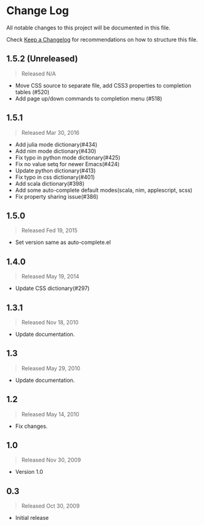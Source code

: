 # Change Log

All notable changes to this project will be documented in this file.

Check [Keep a Changelog](http://keepachangelog.com/) for recommendations on how to structure this file.


## 1.5.2 (Unreleased)
> Released N/A

* Move CSS source to separate file, add CSS3 properties to completion tables (#520)
* Add page up/down commands to completion menu (#518)

## 1.5.1
> Released Mar 30, 2016

* Add julia mode dictionary(#434)
* Add nim mode dictionary(#430)
* Fix typo in python mode dictionary(#425)
* Fix no value setq for newer Emacs(#424)
* Update python dictionary(#413)
* Fix typo in css dictionary(#401)
* Add scala dictionary(#398)
* Add some auto-complete default modes(scala, nim, applescript, scss)
* Fix property sharing issue(#386)

## 1.5.0
> Released Fed 19, 2015

* Set version same as auto-complete.el

## 1.4.0
> Released May 19, 2014

* Update CSS dictionary(#297)

## 1.3.1
> Released Nov 18, 2010

* Update documentation.

## 1.3
> Released May 29, 2010

* Update documentation.

## 1.2
> Released May 14, 2010

* Fix changes.

## 1.0
> Released Nov 30, 2009

* Version 1.0

## 0.3
> Released Oct 30, 2009

* Initial release
